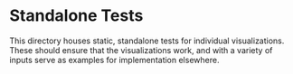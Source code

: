 # Standalone Tests

This directory houses static, standalone tests for individual visualizations. These should ensure that the visualizations work, and with a variety of inputs
 serve as examples for implementation elsewhere.